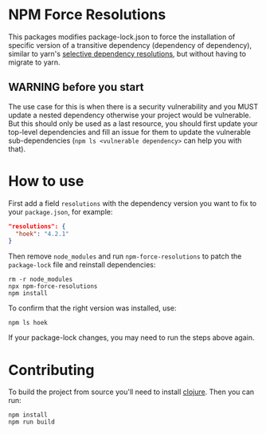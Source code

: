 # NPM Force Resolutions

This packages modifies package-lock.json to force the installation of specific version of a transitive dependency (dependency of dependency), similar to yarn's [selective dependency resolutions](https://yarnpkg.com/lang/en/docs/selective-version-resolutions/), but without having to migrate to yarn.

## WARNING before you start

The use case for this is when there is a security vulnerability and you MUST update a nested dependency otherwise your project would be vulnerable. But this should only be used as a last resource, you should first update your top-level dependencies and fill an issue for them to update the vulnerable sub-dependencies (`npm ls <vulnerable dependency>` can help you with that).

# How to use

First add a field `resolutions` with the dependency version you want to fix to your `package.json`, for example:

```json
"resolutions": {
  "hoek": "4.2.1"
}
```

Then remove `node_modules` and run `npm-force-resolutions` to patch the `package-lock` file and reinstall dependencies:

```
rm -r node_modules
npx npm-force-resolutions
npm install
```

To confirm that the right version was installed, use:

```
npm ls hoek
```

If your package-lock changes, you may need to run the steps above again.

# Contributing

To build the project from source you'll need to install [clojure](https://clojure.org/guides/getting_started). Then you can run:

```
npm install
npm run build
```
